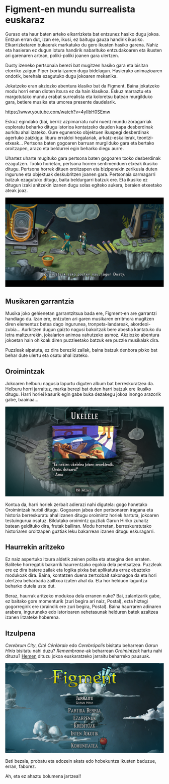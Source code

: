 # Figment-en mundu surrealista euskaraz

Guraso eta haur baten arteko elkarrizketa bat entzunez hasiko dugu jokoa. Entzun erran dut, izan ere, ikusi, ez baitugu gauza handirik ikusiko. Elkarrizketaren bukaerak markatuko du gero ikusten hasiko garena. Nahiz eta hasieran ez dugun lotura handirik nabarituko entzudakoaren eta ikusten ari garenaren artean, poliki-poliki joanen gara ulertzen.

Dusty izeneko pertsonaia berezi bat mugitzen hasiko gara eta bisitan etorriko zaigun Piper txoria izanen dugu bidelagun. Hasierako animazioaren ondotik, berehala ezagutuko dugu jokoaren mekanika.

Jokatzeko eran akziozko abentura klasiko bat da Figment. Baina jokatzeko modu horri eman dioten itxura ez da hain klasikoa. Eskuz marraztu eta margotutako mundu erabat surrealista eta koloretsu batean murgilduko gara, betiere musika eta umorea presente daudelarik.

https://www.youtube.com/watch?v=4yIIbH0SEmw

Eskuz egindako (bai, berriz azpimarratu nahi nuen) mundu zoragarriak esploratu beharko ditugu istorioa kontatzeko dauden kapa desberdinak aurkitu ahal izateko. Gure eguneroko objektuen ikuspegi desberdinak agertuko zaizkigu: liburu erraldoi hegalariak, arkatz-eskailerak, teontzi-etxeak... Pertsona baten gogoaren barruan murgilduko gara eta bertako oroitzapen, arazo eta beldurrei egin beharko diegu aurre.

Uhartez uharte mugituko gara pertsona baten gogoaren txoko desberdinak ezagutzen. Txoko horietan, pertsona horren sentimenduen etxeak ikusiko ditugu. Pertsona horrek dituen oroitzapen eta bizipenekin zerikusia duten ingurune eta objektuak deskubritzen joanen gara. Pertsonaia xarmagarri batzuk ezagutuko ditugu, baita beldurgarri batzuk ere. Eta ikusiko ez ditugun izaki anitzekin izanen dugu solas egiteko aukera, beraien etxeetako ateak joaz.

![alkatea](./irudiak/alkatea.png)

## Musikaren garrantzia

Musika joko gehienetan garrantzitsua bada ere, Figment-en are garrantzi handiago du. Izan ere, entzuten ari garen musikaren erritmora mugitzen diren elementuz betea dago ingurunea, tronpeta-landareak, akordeoi-zubia... Aurkitzen dugun gaizto nagusi bakoitzak bere abestia kantatuko du letra maltzurrekin, jokalarion animoa xahutzeko asmoz. Akziozko abentura jokoetan hain ohikoak diren puzzleetako batzuk ere puzzle musikalak dira.

Puzzleak aipatuta, ez dira bereziki zailak, baina batzuk denbora pixko bat behar dute ulertu eta osatu ahal izateko.

## Oroimintzak

Jokoaren helburu nagusia lapurtu diguten album bat berreskuratzea da. Helburu horri jarraituz, marka berezi bat duten harri batzuk ere ikusiko ditugu. Harri horiei kasurik egin gabe buka dezakegu jokoa inongo arazorik gabe, baainaa...

![ukelele](./irudiak/ukelele.png)

Kontua da, harri horiek zerbait adierazi nahi digutela: gogo honetako Oroimintzak hurbil ditugu. Gogoaren jabea den pertsonaren iragana eta historia berreskuratu ahal izanen ditugu oroimintz horiek hartuta, jokoaren testuingurua osatuz. Bildutako oroimintz guztiak Garun Hiriko zuhaitz batean geldituko dira, frutak bailiran. Modu horretan, berreskuratutako historiaren oroitzapen guztiak leku bakarrean izanen ditugu eskuragarri.

## Haurrekin aritzeko

Ez naiz aspertuko itxura aldetik zeinen polita eta atsegina den erraten. Baliteke horregatik bakarrik haurrentzako egokia dela pentsatzea. Puzzleak ere ez dira batere zailak eta logika pixka bat aplikatuta erraz ebazteko modukoak dira. Baina, kontatzen duena zertxobait sakonagoa da eta hori ulertzea beharbada zailtxoa izaten ahal da. Eta hor helduon laguntza beharko dutela uste dut.

Beraz, haurrak aritzeko modukoa dela erranen nuke? Bai, zalantzarik gabe, ez baitako gore momenturik (zuri begira ari naiz, Postal), ezta hiztegi gogorregirik ere (oraindik ere zuri begira, Postal). Baina haurraren adinaren arabera, inguruneko edo istorioaren xehetasunak helduren batek azaltzea izanen litzateke hoberena.


## Itzulpena

_Cerebrum City_, _Cité Cérébrale_ edo _Cerebrópolis_ bisitatu beharrean _Garun Hiria_ bisitatu nahi duzu? _Remembrane_-ak beharrean _Oroimintzak_ hartu nahi dituzu? [Hemen](./readme.md) dituzu jokoa euskaratzeko jarraitu beharreko pausuak.

![menua](./irudiak/menua.png)

Beti bezala, probatu eta edozein akats edo hobekuntza ikusten baduzue, erran, faborez.

Ah, eta ez ahaztu bolumena jartzea!!

